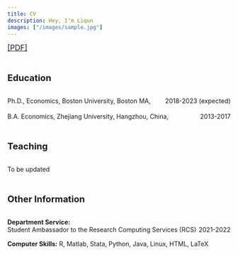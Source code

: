 ```yaml
---
title: CV
description: Hey, I'm Liqun
images: ["/images/sample.jpg"]
---
```


<big><a target="_blank" rel="noopener noreferrer" href="CV.pdf">[PDF]</a></big>

<br>

<big><big><b>Education</b></big></big>

<br>

<div> 
<div style = "float:left">Ph.D., Economics, Boston University, Boston MA,</div>
<div style = "float:right">2018-2023 (expected)</div>
</div>

<div style="line-height:250%;">
    <br>
</div>

<div> 
<div style = "float:left">B.A. Economics, Zhejiang University, Hangzhou, China,</div>
<div style = "float:right">2013-2017</div>
</div>

<div style="line-height:350%;">
    <br>
</div>

<big><big><b>Teaching</b></big></big>

<br>

<div> 
<div style = "float:left">To be updated</div>
</div>

<div style="line-height:350%;">
    <br>
</div>

<big><big><b>Other Information</b></big></big>

<br>

<div> 
<div style = "float:left"><b>Department Service:</b>
</div>

<div> 
<div style = "float:left">Student Ambassador to the Research Computing Services (RCS)</div>
<div style = "float:right">2021-2022</div>
</div>

<div style="line-height:350%;">
    <br>
</div>

<div> 
<div style = "float:left"><b>Computer Skills:</b> R, Matlab, Stata, Python, Java, Linux, HTML, LaTeX</div>
</div>
